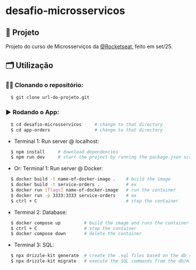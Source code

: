 # desafio-microsservicos

## 🚀 Projeto
Projeto do curso de Microsserviços da [@Rocketseat](https://app.rocketseat.com.br/), feito em set/25.

## 🗂️ Utilização

### 🐑🐑 Clonando o repositório:

```bash
  $ git clone url-do-projeto.git
```

### ▶️ Rodando o App:

```bash
  $ cd desafio-microsservicos     # change to that directory
  $ cd app-orders                 # change to that directory
```

- Terminal 1: Run server @ localhost:
```bash
  $ npm install     # download dependencies
  $ npm run dev     # start the project by running the package.json script
```

- Or: Terminal 1: Run server @ Docker:
```bash
  $ docker build -t name-of-docker-image .    # build the image
  $ docker build -t service-orders .          # ex
  $ docker run [flags] name-of-docker-image   # run the container
  $ docker run -p 3333:3333 service-orders    # ex
  $ ctrl + C                                  # stop the container
```

- Terminal 2: Database:
```bash
  $ docker compose up         # build the image and runs the container
  $ ctrl + C                  # stop the container
  $ docker compose down       # delete the container
```

- Terminal 3: SQL:
```bash
  $ npx drizzle-kit generate  # create the .sql files based on the db schema
  $ npx drizzle-kit migrate   # execute the SQL commands from the db/migrations files
```